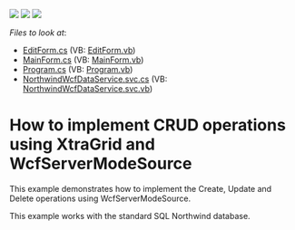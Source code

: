 <!-- default badges list -->
![](https://img.shields.io/endpoint?url=https://codecentral.devexpress.com/api/v1/VersionRange/128629653/12.2.5%2B)
[![](https://img.shields.io/badge/Open_in_DevExpress_Support_Center-FF7200?style=flat-square&logo=DevExpress&logoColor=white)](https://supportcenter.devexpress.com/ticket/details/E4503)
[![](https://img.shields.io/badge/📖_How_to_use_DevExpress_Examples-e9f6fc?style=flat-square)](https://docs.devexpress.com/GeneralInformation/403183)
<!-- default badges end -->
<!-- default file list -->
*Files to look at*:

* [EditForm.cs](./CS/Example/EditForm.cs) (VB: [EditForm.vb](./VB/Example/EditForm.vb))
* [MainForm.cs](./CS/Example/MainForm.cs) (VB: [MainForm.vb](./VB/Example/MainForm.vb))
* [Program.cs](./CS/Example/Program.cs) (VB: [Program.vb](./VB/Example/Program.vb))
* [NorthwindWcfDataService.svc.cs](./CS/NorthwindWcfService/NorthwindWcfDataService.svc.cs) (VB: [NorthwindWcfDataService.svc.vb](./VB/NorthwindWcfService/NorthwindWcfDataService.svc.vb))
<!-- default file list end -->
# How to implement CRUD operations using XtraGrid and WcfServerModeSource


<p>This example demonstrates how to implement the Create, Update and Delete operations using  WcfServerModeSource.</p><p>This example works with the standard SQL Northwind database.</p><br />


<br/>


